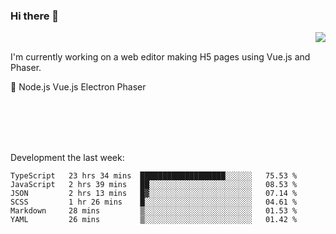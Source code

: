 ### Hi there 👋

<img align="right" src="https://github-readme-stats.vercel.app/api?username=jasonpanggo"/>

<br>
<p align="left">
I'm currently working on a web editor making H5 pages using Vue.js and Phaser.
</p>
<p align="left">
📖 Node.js Vue.js Electron Phaser
</p>
<br>
<br>
<br>
<br>

Development the last week:
<!--START_SECTION:waka-->

```text
TypeScript   23 hrs 34 mins  ███████████████████░░░░░░   75.53 %
JavaScript   2 hrs 39 mins   ██░░░░░░░░░░░░░░░░░░░░░░░   08.53 %
JSON         2 hrs 13 mins   █▓░░░░░░░░░░░░░░░░░░░░░░░   07.14 %
SCSS         1 hr 26 mins    █░░░░░░░░░░░░░░░░░░░░░░░░   04.61 %
Markdown     28 mins         ▒░░░░░░░░░░░░░░░░░░░░░░░░   01.53 %
YAML         26 mins         ▒░░░░░░░░░░░░░░░░░░░░░░░░   01.42 %
```

<!--END_SECTION:waka-->

<!--
**JASONPANGGO/jasonpanggo** is a ✨ _special_ ✨ repository because its `README.md` (this file) appears on your GitHub profile.

Here are some ideas to get you started:

- 🔭 I’m currently working on ...
- 🌱 I’m currently learning ...
- 👯 I’m looking to collaborate on ...
- 🤔 I’m looking for help with ...
- 💬 Ask me about ...
- 📫 How to reach me: ...
- 😄 Pronouns: ...
- ⚡ Fun fact: ...
-->
